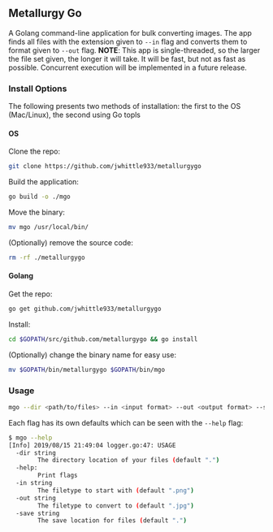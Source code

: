 ## Metallurgy Go
A Golang command-line application for bulk converting images. The app finds all files with the extension given to `--in` flag and converts them to format given to `--out` flag. __NOTE__: This app is single-threaded, so the larger the file set given, the longer it will take. It will be fast, but not as fast as possible. Concurrent execution will be implemented in a future release.

### Install Options
The following presents two methods of installation: the first to the OS (Mac/Linux), the second using Go topls

#### OS
Clone the repo:
```bash
git clone https://github.com/jwhittle933/metallurgygo
```

Build the application:
```bash
go build -o ./mgo
```

Move the binary:
```bash
mv mgo /usr/local/bin/
```

(Optionally) remove the source code:
```bash
rm -rf ./metallurgygo
```

#### Golang
Get the repo:
```bash
go get github.com/jwhittle933/metallurgygo
```

Install:
```bash
cd $GOPATH/src/github.com/metallurgygo && go install
```

(Optionally) change the binary name for easy use:
```bash
mv $GOPATH/bin/metallurgygo $GOPATH/bin/mgo
```

### Usage
```bash
mgo --dir <path/to/files> --in <input format> --out <output format> --save <path/to/save/location>
```
Each flag has its own defaults which can be seen with the `--help` flag:
```bash
$ mgo --help
[Info] 2019/08/15 21:49:04 logger.go:47: USAGE
  -dir string
    	The directory location of your files (default ".")
  -help:
    	Print flags
  -in string
    	The filetype to start with (default ".png")
  -out string
    	The filetype to convert to (default ".jpg")
  -save string
    	The save location for files (default ".")
```
